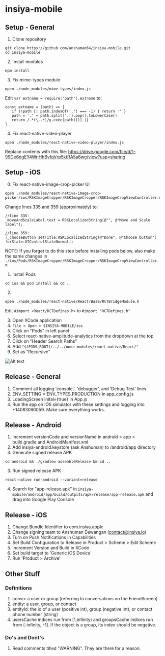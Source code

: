 # insiya-mobile

## Setup - General
1. Clone repository
````
git clone https://github.com/anshuman64/insiya-mobile.git
cd insiya-mobile
````

2. Install modules
````
npm install
````

3. Fix mime-types module
````
open ./node_modules/mime-types/index.js
````
Edit ````var extname = require('path').extname```` to:
````
const extname = (path) => {
   if (!path || path.indexOf('.') === -1) { return '' }
   path = '.' + path.split('.').pop().toLowerCase()
   return /.*(\..*)/g.exec(path)[1] || ''
}
````

4. Fix react-native-video-player
````
open ./node_modules/react-native-video-player/index.js
````
Replace contents with this file: https://drive.google.com/file/d/1-99De6dgEY4WnHhBvfqVrp5ktRA5a6wg/view?usp=sharing

## Setup - iOS
0. Fix react-native-image-crop-picker UI
````
open ./node_modules/react-native-image-crop-picker/ios/RSKImageCropper/RSKImageCropper/RSKImageCropViewController.m
````
Change lines 335 and 359 (approximately) to:
````
//line 335:
_moveAndScaleLabel.text = RSKLocalizedString(@"", @"Move and Scale label");

//line 359:
[_chooseButton setTitle:RSKLocalizedString(@"Done", @"Choose button") forState:UIControlStateNormal];
````
NOTE: If you forget to do this step before installing pods below, also make the same changes in ````./ios/Pods/RSKImageCropper/RSKImageCropper/RSKImageCropViewController.m````

1. Install Pods
````
cd ios && pod install && cd ..
````

2.
````
open ./node_modules/react-native/React/Base/RCTBridgeModule.h
````
Edit ````#import <React/RCTDefines.h>```` to ````#import "RCTDefines.h" ````

3. Open XCode application
4. ````File > Open > $INSIYA-MOBILE/ios````
5. Click on "Pods" in left panel
6. Select react-native-amplitude-analytics from the dropdown at the top
7. Click on "Header Search Paths"
8. Add ````"$(PODS_ROOT)/../../node_modules/react-native/React/"````
9. Set as "Recursive"

![Alt text](https://s3.amazonaws.com/insiya-public/XCode_Amplitude_Header_Config.png)

## Release - General
1. Comment all logging 'console.', 'debugger', and 'Debug Test' lines
2. ENV_SETTING = ENV_TYPES.PRODUCTION in app_config.js
3. LoadingScreen inital={true} in App.js
4. Run the app on iOS simulator with these settings and logging into +14083060059. Make sure everything works.

## Release - Android
1. Increment versionCode and versionName in android > app > build.gradle and AndroidManifest.xml
2. Add insiya-android.keystore (ask Anshuman) to /android/app directory
3. Generate signed release APK

````
cd android && ./gradlew assembleRelease && cd ..
````
3. Run signed release APK

````
react-native run-android --variant=release
````
4. Search for "app-release.apk" in ````insiya-mobile/android/app/build/outputs/apk/release/app-release.apk```` and drag into Google Play Console

## Release - iOS
1. Change Bundle Identifier to com.insiya.apple
2. Change signing team to Anshuman Dewangan (contact@insiya.io)
3. Turn on Push Notifications in Capabilities
4. Set Build Configuration to Release in Product > Scheme > Edit Scheme
5. Increment Version and Build in XCode
6. Set build target to 'Generic iOS Device'
7. Run 'Product > Archive'


## Other Stuff
### Definitions
1. convo: a user or group (referring to conversations on the FriendScreen)
2. entity: a user, group, or contact
3. entityId: the id of a user (positive int), group (negative int), or contact phone number (string)
3. usersCache indices run from [1,infinity) and groupsCache indices run from (-infinity, -1]. If the object is a group, its index should be negative.

### Do's and Dont's
1. Read comments titled "WARNING". They are there for a reason.
